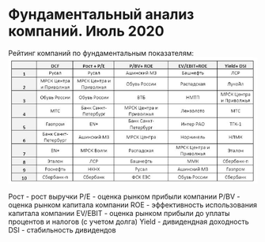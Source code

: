 # Фундаментальный анализ компаний. Июль 2020

Рейтинг компаний по фундаментальным показателям:
<img src="https://raw.githubusercontent.com/Ragve-hub/scribble/gh-pages/images/ecacf826-76df-4fb4-9de5-4e2787d4382a.jpg" alt="Фундаментальный анализ">

Рост - рост выручки
P/E - оценка рынком прибыли компании
P/BV - оценка рынком капитала компании
ROE - эффективность использования капитала компании
EV/EBIT - оценка рынком прибыли до уплаты процентов и налогов (с учетом долга)
Yield - дивидендная доходность
DSI - стабильность дивидендов
